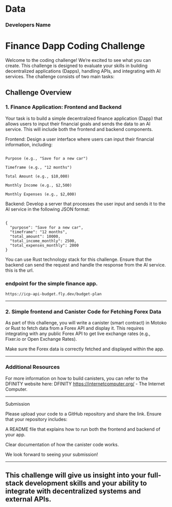 # Data

### Developers Name 

# Finance Dapp Coding Challenge

Welcome to the coding challenge! We’re excited to see what you can create. This challenge is designed to evaluate your skills in building decentralized applications (Dapps), handling APIs, and integrating with AI services. The challenge consists of two main tasks:

## Challenge Overview

### 1. Finance Application: Frontend and Backend

Your task is to build a simple decentralized finance application (Dapp) that allows users to input their financial goals and sends the data to an AI service. This will include both the frontend and backend components.

Frontend: Design a user interface where users can input their financial information, including:

```

Purpose (e.g., "Save for a new car")

Timeframe (e.g., "12 months")

Total Amount (e.g., $10,000)

Monthly Income (e.g., $2,500)

Monthly Expenses (e.g., $2,000)

```


Backend: Develop a server that processes the user input and sends it to the AI service in the following JSON format:

```

{
  "purpose": "Save for a new car",
  "timeframe": "12 months",
  "total_amount": 10000,
  "total_income_monthly": 2500,
  "total_expenses_monthly": 2000
}

```

You can use Rust technology stack for this challenge. Ensure that the backend can send the request and handle the response from the AI service.
this is the url.  

### endpoint for the simple finance app. 

``` https://icp-api-budget.fly.dev/budget-plan ```


---

### 2. Simple frontend and Canister Code for Fetching Forex Data

As part of this challenge, you will write a canister (smart contract) in Motoko or Rust to fetch data from a Forex API and display it. This requires integrating with any public Forex API to get live exchange rates (e.g., Fixer.io or Open Exchange Rates).


Make sure the Forex data is correctly fetched and displayed within the app.


---

### Additional Resources

For more information on how to build canisters, you can refer to the DFINITY website here: DFINITY https://internetcomputer.org/ - The Internet Computer.


---

Submission

Please upload your code to a GitHub repository and share the link. Ensure that your repository includes:

A README file that explains how to run both the frontend and backend of your app.

Clear documentation of how the canister code works.


We look forward to seeing your submission!


---

This challenge will give us insight into your full-stack development skills and your ability to integrate with decentralized systems and external APIs.
---
